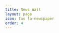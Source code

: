 ```yaml
---
title: News Wall
layout: page
icon: fas fa-newspaper
order: 4
---
```


<rssapp-wall id="_3vLMNHYZrGkwGwxq"></rssapp-wall><script src="https://widget.rss.app/v1/wall.js" type="text/javascript" async></script>
